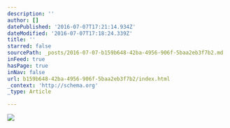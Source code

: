 ```yaml
---
description: ''
author: []
datePublished: '2016-07-07T17:21:14.934Z'
dateModified: '2016-07-07T17:18:24.339Z'
title: ''
starred: false
sourcePath: _posts/2016-07-07-b159b648-42ba-4956-906f-5baa2eb3f7b2.md
inFeed: true
hasPage: true
inNav: false
url: b159b648-42ba-4956-906f-5baa2eb3f7b2/index.html
_context: 'http://schema.org'
_type: Article

---
```

![](https://the-grid-user-content.s3-us-west-2.amazonaws.com/e0847da8-e3fe-42a5-9220-664510b5eb64.jpg)